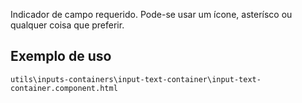 Indicador de campo requerido. Pode-se usar um ícone, asterísco ou qualquer coisa que preferir. 

## Exemplo de uso
`utils\inputs-containers\input-text-container\input-text-container.component.html`